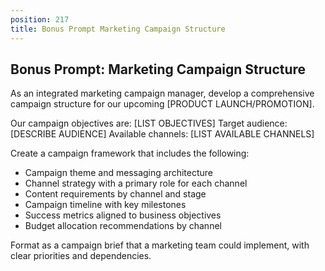 ```yaml
---
position: 217
title: Bonus Prompt Marketing Campaign Structure
---
```


## Bonus Prompt: Marketing Campaign Structure

As an integrated marketing campaign manager, develop a comprehensive campaign structure for our upcoming [PRODUCT LAUNCH/PROMOTION].





Our campaign objectives are: [LIST OBJECTIVES] Target audience: [DESCRIBE AUDIENCE] Available channels: [LIST AVAILABLE CHANNELS]



Create a campaign framework that includes the following:

- Campaign theme and messaging architecture
- Channel strategy with a primary role for each channel
- Content requirements by channel and stage
- Campaign timeline with key milestones
- Success metrics aligned to business objectives
- Budget allocation recommendations by channel




Format as a campaign brief that a marketing team could implement, with clear priorities and dependencies.